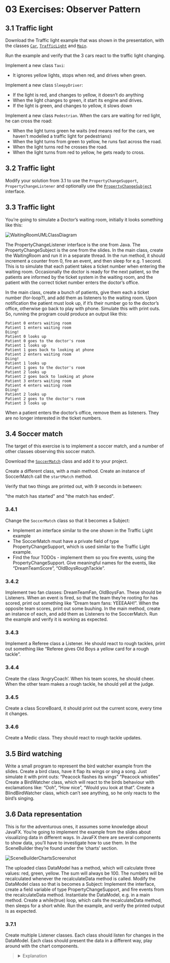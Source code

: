 # 03 Exercises: Observer Pattern

## 3.1 Traffic light

Download the Traffic light example that was shown in the presentation, with the classes [`Car`](https://github.com/MichaelViuff/SDJ2/blob/main/03%20Observer%20Pattern/Examples/Car.java), [`TrafficLight`](https://github.com/MichaelViuff/SDJ2/blob/main/03%20Observer%20Pattern/Examples/TrafficLight.java) and [`Main`](https://github.com/MichaelViuff/SDJ2/blob/main/03%20Observer%20Pattern/Examples/Main.java). 

Run the example and verify that the 3 cars react to the traffic light changing.

Implement a new class `Taxi`: 
 - It ignores yellow lights, stops when red, and drives when green.

Implement a new class `SleepyDriver`: 
 - If the light is red, and changes to yellow, it doesn’t do anything
 - When the light changes to green, it start its engine and drives.
 - If the light is green, and changes to yellow, it slows down

Implement a new class `Pedestrian`. When the cars are waiting for red light, he can cross the road:
 - When the light turns green he waits (red means red for the cars, we haven't modelled a traffic light for pedestrians)
 - When the light turns from green to yellow, he runs fast across the road.
 - When the light turns red he crosses the road.
 - When the light turns from red to yellow, he gets ready to cross.

## 3.2 Traffic light

Modify your solution from 3.1 to use the `PropertyChangeSupport`, `PropertyChangeListener` and optionally use the [`PropertyChangeSubject`]() interface.

## 3.3 Traffic light

You’re going to simulate a Doctor’s waiting room, initially it looks something like this:

![WaitingRoomUMLClassDiagram]()

The PropertyChangeListener interface is the one from Java. The PropertyChangeSubject is the one from the slides.
In the main class, create the WaitingRoom and run it in a separate thread. In the run method, it should increment a counter from 0, fire an event, and then sleep for e.g. 1 second. This is to simulate that each patient takes a ticket number when entering the waiting room. Occasionally the doctor is ready for the next patient, so the patients are informed by the ticket system in the waiting room, and the patient with the correct ticket number enters the doctor’s office.

In the main class, create a bunch of patients, give them each a ticket number (for-loop?), and add them as listeners to the waiting room. 
Upon notification the patient must look up, if it’s their number go to the doctor’s office, otherwise go back to play with phone.
Simulate this with print outs. So, running the program could produce an output like this:

```
Patient 0 enters waiting room
Patient 1 enters waiting room
Diing!
Patient 0 looks up
Patient 0 goes to the doctor's room
Patient 1 looks up
Patient 1 goes back to looking at phone
Patient 2 enters waiting room
Diing!
Patient 1 looks up
Patient 1 goes to the doctor's room
Patient 2 looks up
Patient 2 goes back to looking at phone
Patient 3 enters waiting room
Patient 4 enters waiting room
Diing!
Patient 2 looks up
Patient 2 goes to the doctor's room
Patient 3 looks up
```

When a patient enters the doctor’s office, remove them as listeners. They are no longer interested in the ticket numbers.

## 3.4 Soccer match

The target of this exercise is to implement a soccer match, and a number of other classes observing this soccer match.

Download the [`SoccerMatch`]() class and add it to your project.

Create a different class, with a main method. Create an instance of SoccerMatch call the `startMatch` method.

Verify that two things are printed out, with 9 seconds in between: 

"the match has started" and "the match has ended".

### 3.4.1

Change the `SoccerMatch` class so that it becomes a Subject:

 - Implement an interface similar to the one shown in the Traffic Light example
 -	The SoccerMatch must have a private field of type PropertyChangeSupport, which is used similar to the Traffic Light example.
 -	Find the four TODOs - implement them so you fire events, using the PropertyChangeSupport. Give meaningful names for the events, like “DreamTeamScore”, “OldBoysRoughTackle”.

### 3.4.2

Implement two fan classes: DreamTeamFan, OldBoysFan. These should be Listeners. When an event is fired, so that the team they’re rooting for has scored, print out something like “Dream team fans: YEEEAAH!”.
When the opposite team scores, print out some buuhing.
In the main method, create an instance of each, and add them as Listeners to the SoccerMatch. Run the example and verify it is working as expected.

### 3.4.3

Implement a Referee class a Listener. He should react to rough tackles, print out something like “Referee gives Old Boys a yellow card for a rough tackle”. 

### 3.4.4

Create the class ‘AngryCoach’. 
When his team scores, he should cheer. When the other team makes a rough tackle, he should yell at the judge.

### 3.4.5

Create a class ScoreBoard, it should print out the current score, every time it changes.

### 3.4.6

Create a Medic class. They should react to rough tackle updates.

## 3.5 Bird watching

Write a small program to represent the bird watcher example from the slides.
Create a bird class, have it flap its wings or sing a song. Just simulate it with print outs:
“Peacock flashes its wings”
“Peacock whistles”
Create a BirdWatcher class, which will react to the birds behaviour with exclamations like: “Ooh”, “How nice”, “Would you look at that”.
Create a BlindBirdWatcher class, which can’t see anything, so he only reacts to the bird’s singing.

## 3.6 Data representation

This is for the adventurous ones, it assumes some knowledge about JavaFX.
You’re going to implement the example from the slides about visualizing data in different ways.
In JavaFX there are several components to show data, you’ll have to investigate how to use them. In the SceneBuilder they’re found under the ‘charts’ section.

![SceneBuilderChartsScreenshot]()
 
The uploaded class DataModel has a method, which will calculate three values: red, green, yellow. The sum will always be 100. The numbers will be recalculated whenever the recalculateData method is called.
Modify the DataModel class so that is becomes a Subject: Implement the interface, create a field variable of type PropertyChangeSupport, and fire events from the recalculateData method.
Instantiate the DataModel, e.g. in a main method. Create a while(true) loop, which calls the recalculateData method, then sleeps for a short while.
Run the example, and verify the printed output is as expected.

### 3.7.1	

Create multiple Listener classes. Each class should listen for changes in the DataModel. Each class should present the data in a different way, play around with the chart components.

<blockquote>
<details>
<summary>Explanation</summary>
  <p>
   
  </p>
</details>
</blockquote>



